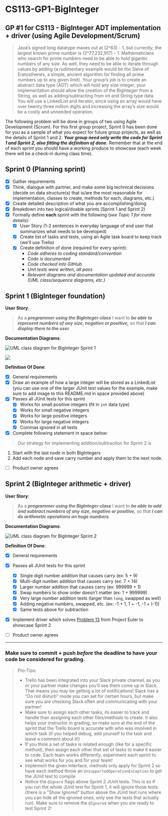 
# CS113-GP1-BigInteger
## GP #1 for CS113 - BigInteger ADT implementation + driver (using Agile Development/Scrum)

>Java’s signed long datatype maxes out at (2^63) - 1, but currently, the largest known prime number is (2^77,232,917) - 1. Mathematicians who search for prime numbers need to be able to hold gigantic numbers of any size. As well, they need to be able to iterate through values by adding (a rudimentary example would be the Sieve of Eratosthenes, a simple, ancient algorithm for finding all prime numbers up to any given limit). Your group’s job is to create an abstract data type (ADT) which will hold any size integer, your implementation should allow the creation of the BigInteger from a String, as well as adding/subtracting from int and String type data. You will use a LinkedList and iterator, since using an array would have over twenty three million digits and increasing the array’s size would be a costly and unneeded operation.

The following problem will be done in groups of two using Agile Development (Scrum).  For this first group project, Sprint 0 has been done for you as a sample of what you expect for future group projects, as well as the details of Sprint 1 and 2.  ***Your group need only write the code for Sprint 1 and Sprint 2, also fitting the definition of done.***  Remember that at the end of each sprint you should have a working produce to showcase (each week there will be a check-in during class time).

## Sprint 0 (Planning sprint)
- [x] Gather requirements
- [x] Think, dialogue with partner, and make some big technical decisions (decide on data structure(s) that is/are the most reasonable for implementation, classes to create, methods for each, diagrams, etc.)
- [x] Create detailed description of what you are accomplishing/doing
- [x] Breakdown into two logical/doable sprints (Sprint 1 and Sprint 2)
- [x] Formally define **each** sprint with the following (*see Topic 1 for more details*):
	- [x] User Story (1-2 sentences in everyday language of end user that summarizes what needs to be developed)
	- [x] Create list of tasks and tests, using an Agile task board to keep track (we'll use Trello)
	- [x] Create definition of done (required for every sprint):
		- *Code adheres to coding standard/convention*
		- *Code is documented*
		- *Code checked into GitHub*
		- *Unit tests were written, all pass*
		- *Relevant diagrams and documentation updated and accurate (UML class/sequence diagrams, etc.)*

## Sprint 1 (BigInteger foundation)
**User Story**:
>As a ***programmer using the BigInteger class*** I want to ***be able to represent numbers of any size, negative or positive,*** so that ***I can display them to the user***.

**Documentation Diagrams**:

![UML class diagram for BigInteger Sprint 1](doc/GP1_UML.png)


![ ](doc/Final_Diagram.png)

**Definition Of Done**:
- [x] General requirements 
- [x] Draw an example of how a large integer will be stored as a LinkedList (you can use one of the larger JUnit test values for the example, make sure to add image to this README.md in space provided above)
- [x] Passes all JUnit tests for this sprint
	- [x] Works for small positive integers (fit in `int` data type)
	- [x] Works for small negative integers
	- [x] Works for large positive integers
	- [x] Works for large negative integers
	- [x] Commas ignored in all tests
- [x] Complete following statement in space below:
>Our strategy for implementing addition/subtraction for Sprint 2 is 
1. Start with the last node in both BigIntegers
2. Add each node and save carry number and apply them to the next node.
- [  ] Product owner agrees

## Sprint 2 (BigInteger arithmetic + driver)
**User Story**:
>As a ***programmer using the BigInteger class*** I want to ***be able to add and subtract numbers of any size, negative or positive,*** so that ***I can do arithmetic operations on huge numbers***.

**Documentation Diagrams**:

![UML class diagram for BigInteger Sprint 2](doc/GP1_UML.png)

**Definition Of Done**:
- [x] General requirements 
- [x] Passes all JUnit tests for this sprint
	- [x] Single digit number addition that causes carry (ex: 5 + 9)
	- [x] Multi-digit number addition that causes carry (ex: 7 + 14)
	- [x] Larger number addition that causes carry (ex: 999999 + 1)
	- [x] Swap numbers to show order doesn't matter (ex: 1 + 999999)
	- [x] Very large number addition tests (larger than `long`, swapped as well)
	- [x] Adding negative numbers, swapped, etc. (ex: -1 + 1, 1 + -1, -1 + (-1))
	- [x] Same tests above for subtraction
- [x] Implement driver which solves [Problem 13](https://projecteuler.net/problem=13) from Project Euler to showcase Sprint 2
- [  ] Product owner agrees


----------
### Make sure to commit + push *before* the deadline to have your code be considered for grading.
>Pro-Tips:
>- Trello has been integrated into your Slack private channel, as you or your partner make changes you'll see them come up in Slack.  That means you may be getting a lot of notifications! Slack has a "Do not disturb" mode you can set for certain hours, but make sure you are checking Slack often and communicating with your partner!
>- Make sure to assign each other tasks, its easier to track and handle than assigning each other files/methods to create.  It also helps your instructor in grading, so make sure at the end of the sprint that the Trello board is accurate with who was involved in which task (if you helped debug, add yourself to the task and leave a comment about it!)
>- If you think a set of tasks is related enough (like for a specific method), then assign each other that set of tasks to make it easier to code.  Each team works differently, experiment each sprint to see what works for you and for your team!
>- Implement the given Interface, methods only apply for Sprint 2 so have each method throw an `UnsupportedOperationException` to get the JUnit test to compile
>- Notice the `@Ignore` flags above Sprint 2 JUnit tests.  This is so if you run the whole JUnit test for Sprint 1, it will ignore those tests (there is a "Show Ignored" button above the JUnit test runs where you can hide all the ignored ones, only see the tests that actually run).  Make sure to remove the `@Ignore`s when you are ready to test Sprint 2!
